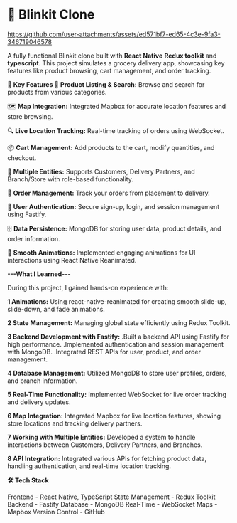 # 🚀 Blinkit Clone




https://github.com/user-attachments/assets/ed571bf7-ed65-4c3e-9fa3-346719046578





A fully functional Blinkit clone built with **React Native** **Redux toolkit** and **typescript**. This project simulates a grocery delivery app, showcasing key features like product browsing, cart management, and order tracking.

🌟 **Key Features**
🛒 **Product Listing & Search:** Browse and search for products from various categories.

🗺️ **Map Integration:** Integrated Mapbox for accurate location features and store browsing.

🔍 **Live Location Tracking:** Real-time tracking of orders using WebSocket.

📦 **Cart Management:** Add products to the cart, modify quantities, and checkout.

📍 **Multiple Entities:** Supports Customers, Delivery Partners, and Branch/Store with role-based functionality.

🚚 **Order Management:** Track your orders from placement to delivery.

🔐 **User Authentication:** Secure sign-up, login, and session management using Fastify.

🗄️ **Data Persistence:** MongoDB for storing user data, product details, and order information.

🎨 **Smooth Animations:** Implemented engaging animations for UI interactions using React Native Reanimated.



**---What I Learned---**

During this project, I gained hands-on experience with:

**1 Animations:** Using react-native-reanimated for creating smooth slide-up, slide-down, and fade animations.

**2 State Management:** Managing global state efficiently using Redux Toolkit.

**3 Backend Development with Fastify:**
   .Built a backend API using Fastify for high performance.
   .Implemented authentication and session management with MongoDB.
   .Integrated REST APIs for user, product, and order management.

**4 Database Management:**
   Utilized MongoDB to store user profiles, orders, and branch information.

**5 Real-Time Functionality:**
   Implemented WebSocket for live order tracking and delivery updates.

**6 Map Integration:**
   Integrated Mapbox for live location features, showing store locations and tracking delivery partners.

**7 Working with Multiple Entities:**
   Developed a system to handle interactions between Customers, Delivery Partners, and Branches.

**8 API Integration:**
   Integrated various APIs for fetching product data, handling authentication, and real-time location tracking.

**🛠️ Tech Stack**

Frontend - React Native, TypeScript
State Management - Redux Toolkit
Backend - Fastify
Database -	MongoDB
Real-Time -	WebSocket
Maps - Mapbox
Version Control - GitHub

   
